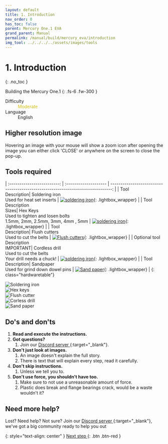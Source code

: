 ```yaml
---
layout: default
title: 1. Introduction
nav_order: 0
has_toc: false
parent: Mercury One.1 EVA
grand_parent: Manual
permalink: /manual/build/mercury_eva/introduction
img_tool: ../../../../assets/images/tools
---
```


# 1. Introduction
{: .no_toc }



Building the Mercury One.1
{: .fs-6 .fw-300 }

<dl>
  <dt>Difficulty</dt>
  <dd><font COLOR="#d6c01a">Moderate</font></dd>
  <dt>Language</dt>
  <dd>English</dd>
</dl>

## Higher resolution image

Hovering an image with your mouse will show a zoom icon <i class="bi bi-zoom-in"></i> after opening the image you can either click 'CLOSE' or anywhere on the screen to close the pop-up.

## Tools required

| :-------------------------: | :--------------------       | -------------------------------------------------------------------------------: |
| Tool<br>Description| Soldering iron<br>Used for heat set inserts |     [![soldering iron]({{page.img_tool}}/soldering_iron.png)](#lightbox__item_1){: .lightbox_wrapper} |
| Tool<br>Description<br>Sizes| Hex Keys<br>Used to tighten and losen bolts<br>1.5mm, 2mm, 2.5mm, 3mm, 4mm , 5mm |     [![soldering iron]({{page.img_tool}}/wera_hexkeys.png)](#lightbox__item_2){: .lightbox_wrapper} |
| Tool <br>Description| Flush cutters<br>Used to cut the belts |     [![Flush cutters]({{page.img_tool}}/flush_cutters.png)](#lightbox__item_3){: .lightbox_wrapper} |
| Optional tool<br>Description<br>IMPORTANT| Cordless drill<br>Used to cut the belts<br>Your drill needs a chuck! |     [![soldering iron]({{page.img_tool}}/drill.png)](#lightbox__item_4){: .lightbox_wrapper} |
| Tool<br>Description| Sandpaper<br>Used for grind down dowel pins |     [![Sand paper]({{page.img_tool}}/sandpaper.png)](#lightbox__item_5){: .lightbox_wrapper} |
{: class="hardwaretable"}

<div onclick="location.href='##';"  id="lightbox__item_1"  class="lightbox__item">
    <div class="lightbox__content">
    <div class="lightbox__titlebar"></div>
        <a href="##" class="close"></a>
        <img src="{{page.img_tool}}/soldering_iron.png" alt="Soldering iron">
    </div>
</div>

<div onclick="location.href='##';"  id="lightbox__item_2"  class="lightbox__item">
    <div class="lightbox__content">
    <div class="lightbox__titlebar"></div>
        <a href="##" class="close"></a>
        <img src="{{page.img_tool}}/wera_hexkeys.png" alt="Hex keys">
    </div>
</div>

<div onclick="location.href='##';"  id="lightbox__item_3"  class="lightbox__item">
    <div class="lightbox__content">
    <div class="lightbox__titlebar"></div>
        <a href="##" class="close"></a>
        <img src="{{page.img_tool}}/flush_cutters.png" alt="Flush cutter">
    </div>
</div>

<div onclick="location.href='##';"  id="lightbox__item_4"  class="lightbox__item">
    <div class="lightbox__content">
    <div class="lightbox__titlebar"></div>
        <a href="##" class="close"></a>
        <img src="{{page.img_tool}}/drill.png" alt="Corless drill">
    </div>
</div>

<div onclick="location.href='##';"  id="lightbox__item_5"  class="lightbox__item">
    <div class="lightbox__content">
    <div class="lightbox__titlebar"></div>
        <a href="##" class="close"></a>
        <img src="{{page.img_tool}}/sandpaper.png" alt="Sand paper">
    </div>
</div>

## Do's and don'ts

1. **Read and execute the instructions.**
2. **Got questions?**
   1. Join our [Discord server <i class="bi bi-discord"></i>](https://discord.com/invite/gzJP2s8){:target="_blank"}.
3. **Don't just look at images.**
   1. An image doesn't explain the full story.
   2. There is text that will explain every step, read it carefully.
4. **Don't skip instructions.**
   1. Unless we tell you to.
5. **Don't use force, you shouldn't have too.**
   1. Make sure to not use a unreasonable amount of force.
   2. Plastic does break and flange bearings crack, would be a waste wouldn't it?

## Need more help?

Lost? Need help? Not sure? Join our [Discord server <i class="bi bi-discord"></i>](https://discord.com/invite/gzJP2s8){:target="_blank"}, we've got a big community ready to help you out 


{: style="text-align: center" }
<span class="fs-8">
[Next step <i class="bi bi-arrow-return-right"></i>](/manual/build/mercury_eva/printed_files){: .btn .btn-red }
</span>